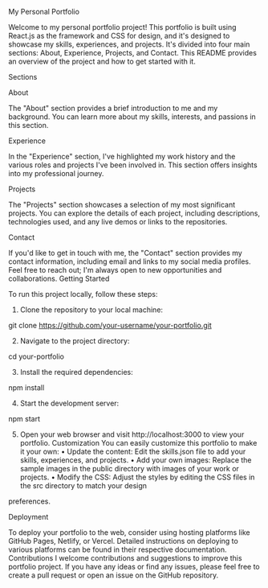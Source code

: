 My Personal Portfolio

Welcome to my personal portfolio project! This portfolio is built using React.js as the framework and CSS for design, and it's designed to showcase my skills, experiences, and projects. It's divided into four main sections: About, Experience, Projects, and Contact. This README provides an overview of the project and how to get started with it.


Sections

About

The "About" section provides a brief introduction to me and my background. You can learn more about my skills, interests, and passions in this section.

Experience

In the "Experience" section, I've highlighted my work history and the various roles and projects I've been involved in. This section offers insights into my professional journey.

Projects

The "Projects" section showcases a selection of my most significant projects. You can explore the details of each project, including descriptions, technologies used, and any live demos or links to the repositories.

Contact

If you'd like to get in touch with me, the "Contact" section provides my contact information, including email and links to my social media profiles. Feel free to reach out; I'm always open to new opportunities and collaborations.
Getting Started


To run this project locally, follow these steps:

1.	Clone the repository to your local machine:

git clone https://github.com/your-username/your-portfolio.git 

2.	Navigate to the project directory:

cd your-portfolio 

3.	Install the required dependencies:

npm install
 
4.	Start the development server:

npm start
 
5.	Open your web browser and visit http://localhost:3000 to view your portfolio.
Customization
You can easily customize this portfolio to make it your own:
•	Update the content: Edit the skills.json file to add your skills, experiences, and projects.
•	Add your own images: Replace the sample images in the public directory with images of your work or projects.
•	Modify the CSS: Adjust the styles by editing the CSS files in the src directory to match your design 

preferences.

Deployment

To deploy your portfolio to the web, consider using hosting platforms like GitHub Pages, Netlify, or Vercel. Detailed instructions on deploying to various platforms can be found in their respective documentation.
Contributions
I welcome contributions and suggestions to improve this portfolio project. If you have any ideas or find any issues, please feel free to create a pull request or open an issue on the GitHub repository.


